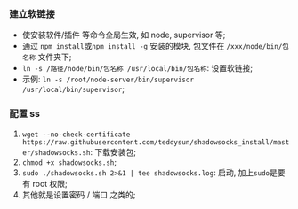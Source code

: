 ### 建立软链接
* 使安装软件/插件 等命令全局生效, 如 node, supervisor 等;
* 通过 `npm install`或`npm install -g` 安装的模块, 包文件在 `/xxx/node/bin/包名称` 文件夹下;
* `ln -s /路径/node/bin/包名称 /usr/local/bin/包名称`: 设置软链接;
* 示例: `ln -s /root/node-server/bin/supervisor /usr/local/bin/supervisor`; 





### 配置 ss
1. `wget --no-check-certificate https://raw.githubusercontent.com/teddysun/shadowsocks_install/master/shadowsocks.sh`: 下载安装包;
2. `chmod +x shadowsocks.sh`;
3. `sudo ./shadowsocks.sh 2>&1 | tee shadowsocks.log`: 启动, 加上`sudo`是要有 root 权限;
4. 其他就是设置密码 / 端口 之类的;